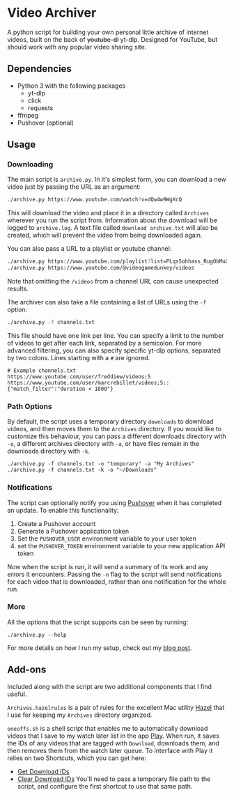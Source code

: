 # Video Archiver
A python script for building your own personal little archive of internet videos, built on the back of ~~youtube-dl~~ yt-dlp. Designed for YouTube, but should work with any popular video sharing site.

## Dependencies
- Python 3 with the following packages
	- yt-dlp
	- click
	- requests
- ffmpeg
- Pushover (optional)

## Usage
### Downloading
The main script is `archive.py`. In it's simplest form, you can download a new video just by passing the URL as an argument:
```sh
./archive.py https://www.youtube.com/watch?v=dQw4w9WgXcQ
```
This will download the video and place it in a directory called `Archives` wherever you run the script from. Information about the download will be logged to `archive.log`. A text file called `download archive.txt` will also be created, which will prevent the video from being downloaded again.

You can also pass a URL to a playlist or youtube channel:
```sh
./archive.py https://www.youtube.com/playlist?list=PLqs5ohhass_RugObMuXClrZh7dP0g4e5l
./archive.py https://www.youtube.com/@videogamedunkey/videos
```
Note that omitting the `/videos` from a channel URL can cause unexpected results.

The archiver can also take a file containing a list of URLs using the `-f` option:

```sh
./archive.py -f channels.txt
```
This file should have one link per line. You can specify a limit to the number of videos to get after each link, separated by a semicolon. For more advanced filtering, you can also specify specific yt-dlp options, separated by two colons. Lines starting with a `#` are ignored.
```
# Example channels.txt
https://www.youtube.com/user/freddiew/videos;5
https://www.youtube.com/user/marcrebillet/videos;5::{"match_filter":"duration < 1800"}
```

### Path Options
By default, the script uses a temporary directory `downloads` to download videos, and then moves them to the `Archives` directory. If you would like to customize this behaviour, you can pass a different downloads directory with `-o`, a different archives directory with `-a`, or have files remain in the downloads directory with `-k`.
```
./archive.py -f channels.txt -o "temporary" -a "My Archives"
./archive.py -f channels.txt -k -o "~/Downloads"
```

### Notifications
The script can optionally notify you using [Pushover](https://pushover.net) when it has completed an update. To enable this functionality:
1. Create a Pushover account
1. Generate a Pushover application token
1. Set the `PUSHOVER_USER` environment variable to your user token
1. set the `PUSHOVER_TOKEN` environment variable to your new application API token

Now when the script is run, it will send a summary of its work and any errors it encounters. Passing the `-n` flag to the script will send notifications for each video that is downloaded, rather than one notification for the whole run.

### More
All the options that the script supports can be seen by running:
```
./archive.py --help
```
For more details on how I run my setup, check out my [blog post](https://treeb.net/2022/12/17/youtube-archiver).

## Add-ons
Included along with the script are two additional components that I find useful.

`Archives.hazelrules` is a pair of rules for the excellent Mac utility [Hazel](https://www.noodlesoft.com) that I use for keeping my `Archives` directory organized.

`oneoffs.sh` is a shell script that enables me to automatically download videos that I save to my watch later list in the app [Play](https://apps.apple.com/us/app/play-save-videos-watch-later/id1596506190). When run, it saves the IDs of any videos that are tagged with `Download`, downloads them, and then removes them from the watch later queue. To interface with Play it relies on two Shortcuts, which you can get here:
- [Get Download IDs](https://www.icloud.com/shortcuts/90914ac81a554ec682077cf298375954)
- [Clear Download IDs](https://www.icloud.com/shortcuts/88565a9fda414493a0470ee9eb2e9d8c)
You'll need to pass a temporary file path to the script, and configure the first shortcut to use that same path.